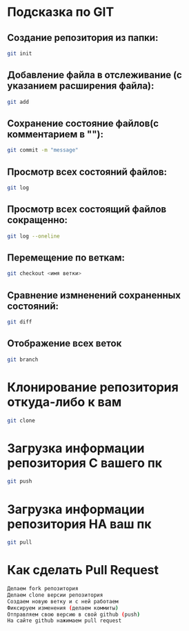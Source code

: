 # Подсказка по GIT


## Создание репозитория из папки:
```sh
git init
```

## Добавление файла в отслеживание (с указанием расширения файла):
```sh
git add
```

## Сохранение состояние файлов(с комментарием в ""):
```sh
git commit -m "message"
```
## Просмотр всех состояний файлов:
```sh
git log 
```

## Просмотр всех состоящий файлов сокращенно:
```sh
git log --oneline
```

## Перемещение по веткам:
```sh
git checkout <имя ветки>
```

## Сравнение измненений сохраненных состояний:
```sh
git diff
```

## Отображение всех веток
```sh
git branch
```

# Клонирование репозитория откуда-либо к вам
```sh
git clone
```

# Загрузка информации репозитория С вашего пк
```sh
git push
```

# Загрузка информации репозитория НА ваш пк
```sh
git pull
```

# Как сделать Pull Request
```sh
Делаем fork репозитория
Делаем clone версии репозитория
Создаем новую ветку и с ней работаем
Фиксируем изменения (делаем коммиты)
Отправляем свою версию в свой github (push)
На сайте github нажимаем pull request
```